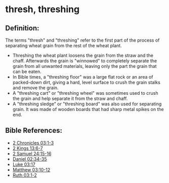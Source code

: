 # thresh, threshing #

## Definition: ##

The terms "thresh" and "threshing" refer to the first part of the process of separating wheat grain from the rest of the wheat plant. 

* Threshing the wheat plant loosens the grain from the straw and the chaff. Afterwards the grain is "winnowed" to completely separate the grain from all unwanted materials, leaving only the part the grain that can be eaten.
* In Bible times, a "threshing floor" was a large flat rock or an area of packed-down dirt, giving a hard, level surface to crush the grain stalks and remove the grain.
* A "threshing cart" or "threshing wheel" was sometimes used to crush the grain and help separate it from the straw and chaff.
* A "threshing sledge" or "threshing board" was also used for separating grain. It was made of wooden boards that had sharp metal spikes on the end.



## Bible References: ##

* [2 Chronicles 03:1-3](en/tn/2ch/help/03/01)
* [2 Kings 13:6-7](en/tn/2ki/help/13/06)
* [2 Samuel 24:15-16](en/tn/2sa/help/24/15)
* [Daniel 02:34-35](en/tn/dan/help/02/34)
* [Luke 03:17](en/tn/luk/help/03/17)
* [Matthew 03:10-12](en/tn/mat/help/03/10)
* [Ruth 03:1-2](en/tn/rut/help/03/01)